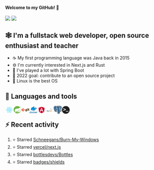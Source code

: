 #### Welcome to my GitHub! 👋

[![](https://img.shields.io/badge/Jesús_Iglesias-0077B5?style=flat&logo=linkedin&logoColor=white)][linkedin]
[![](https://img.shields.io/badge/d0vi-330F63?style=flat&logo=gitlab&logoColor=white)][gitlab]

## 🕸️ I'm a fullstack web developer, open source enthusiast and teacher

- ☕ My first programming language was Java back in 2015
- ⚙️ I'm currently interested in Next.js and Rust
- 🍃 I've played a lot with Spring Boot
- 🏁 2022 goal: contribute to an open source project
- 🐧 Linux is the best OS

## 🧰 Languages and tools

<img align="left" alt="React" width="26px" src="https://raw.githubusercontent.com/github/explore/80688e429a7d4ef2fca1e82350fe8e3517d3494d/topics/react/react.png" />
<img align="left" alt="Spring Boot" width="26px" src="https://raw.githubusercontent.com/github/explore/80688e429a7d4ef2fca1e82350fe8e3517d3494d/topics/spring-boot/spring-boot.png" />
<img align="left" alt="Git" width="26px" src="https://raw.githubusercontent.com/github/explore/80688e429a7d4ef2fca1e82350fe8e3517d3494d/topics/git/git.png" />
<img align="left" alt="Docker" width="26px" src="https://raw.githubusercontent.com/github/explore/80688e429a7d4ef2fca1e82350fe8e3517d3494d/topics/docker/docker.png" />
<img align="left" alt="Angular" width="26px" src="https://raw.githubusercontent.com/github/explore/80688e429a7d4ef2fca1e82350fe8e3517d3494d/topics/angular/angular.png" />
<img align="left" alt="MySQL" width="26px" src="https://raw.githubusercontent.com/github/explore/80688e429a7d4ef2fca1e82350fe8e3517d3494d/topics/mysql/mysql.png" />
<img align="left" alt="PostgreSQL" width="26px" src="https://raw.githubusercontent.com/github/explore/80688e429a7d4ef2fca1e82350fe8e3517d3494d/topics/postgresql/postgresql.png" />
<img align="left" alt="Terminal" width="26px" src="https://raw.githubusercontent.com/github/explore/80688e429a7d4ef2fca1e82350fe8e3517d3494d/topics/terminal/terminal.png" />

<br />

## ⚡ Recent activity

<!--RECENT_ACTIVITY:start-->
1. ⭐ Starred [Schneegans/Burn-My-Windows](https://github.com/Schneegans/Burn-My-Windows)
2. ⭐ Starred [vercel/next.js](https://github.com/vercel/next.js)
3. ⭐ Starred [bottlesdevs/Bottles](https://github.com/bottlesdevs/Bottles)
4. ⭐ Starred [badges/shields](https://github.com/badges/shields)
<!--RECENT_ACTIVITY:end-->


[linkedin]: https://linkedin.com/in/jesusiglesiasiglesias
[gitlab]: https://gitlab.com/d0vi
